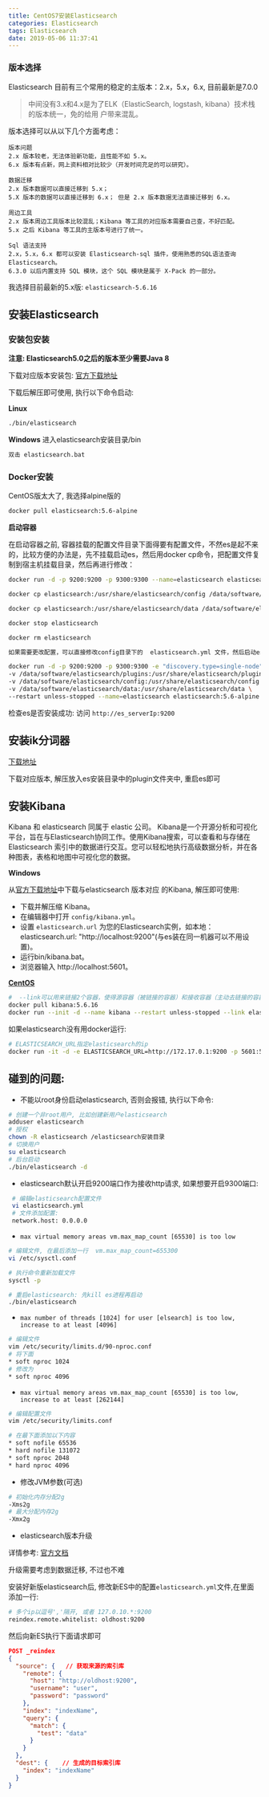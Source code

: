 ```yaml
---
title: CentOS7安装Elasticsearch
categories: Elasticsearch
tags: Elasticsearch
date: 2019-05-06 11:37:41
---
```


### 版本选择

Elasticsearch 目前有三个常用的稳定的主版本：2.x，5.x，6.x, 目前最新是7.0.0

> 中间没有3.x和4.x是为了ELK（ElasticSearch, logstash, kibana）技术栈的版本统一，免的给用
户带来混乱。

版本选择可以从以下几个方面考虑：

```
版本问题
2.x 版本较老，无法体验新功能，且性能不如 5.x。
6.x 版本有点新，网上资料相对比较少（开发时间充足的可以研究）。

数据迁移
2.x 版本数据可以直接迁移到 5.x；
5.X 版本的数据可以直接迁移到 6.x； 但是 2.x 版本数据无法直接迁移到 6.x。

周边工具
2.x 版本周边工具版本比较混乱；Kibana 等工具的对应版本需要自己查，不好匹配。
5.x 之后 Kibana 等工具的主版本号进行了统一。

Sql 语法支持
2.x，5.x，6.x 都可以安装 Elasticsearch-sql 插件，使用熟悉的SQL语法查询 Elasticsearch。
6.3.0 以后内置支持 SQL 模块，这个 SQL 模块是属于 X-Pack 的一部分。
```

我选择目前最新的5.x版: `elasticsearch-5.6.16`

## 安装Elasticsearch

### 安装包安装

**注意: Elasticsearch5.0之后的版本至少需要Java 8**

下载对应版本安装包: [官方下载地址](https://www.elastic.co/cn/downloads/past-releases)

下载后解压即可使用, 执行以下命令启动:

**Linux**

```bash
./bin/elasticsearch
```

**Windows** 进入elasticsearch安装目录/bin

```s
双击 elasticsearch.bat
```

### Docker安装

CentOS版太大了, 我选择alpine版的

```bash
docker pull elasticsearch:5.6-alpine
```

**启动容器**

在启动容器之前, 容器挂载的配置文件目录下面得要有配置文件，不然es是起不来的，比较方便的办法是，先不挂载启动es，然后用docker cp命令，把配置文件复制到宿主机挂载目录，然后再进行修改：

```bash
docker run -d -p 9200:9200 -p 9300:9300 --name=elasticsearch elasticsearch:5.6-alpine

docker cp elasticsearch:/usr/share/elasticsearch/config /data/software/elasticsearch/config 

docker cp elasticsearch:/usr/share/elasticsearch/data /data/software/elasticsearch/data

docker stop elasticsearch

docker rm elasticsearch

如果需要更改配置，可以直接修改config目录下的  elasticsearch.yml 文件，然后启动es

docker run -d -p 9200:9200 -p 9300:9300 -e "discovery.type=single-node"  -e ES_JAVA_OPTS="-Xms512m -Xmx512m" \
-v /data/software/elasticsearch/plugins:/usr/share/elasticsearch/plugins \
-v /data/software/elasticsearch/config:/usr/share/elasticsearch/config \
-v /data/software/elasticsearch/data:/usr/share/elasticsearch/data \
--restart unless-stopped --name=elasticsearch elasticsearch:5.6-alpine
```

检查es是否安装成功: 访问 `http://es_serverIp:9200`

## 安装ik分词器

[下载地址](https://github.com/medcl/elasticsearch-analysis-ik/releases)

下载对应版本, 解压放入es安装目录中的plugin文件夹中, 重启es即可

## 安装Kibana

Kibana 和 elasticsearch 同属于 elastic 公司。 Kibana是一个开源分析和可视化平台，旨在与Elasticsearch协同工作。使用Kibana搜索，可以查看和与存储在 Elasticsearch 索引中的数据进行交互。您可以轻松地执行高级数据分析，并在各种图表，表格和地图中可视化您的数据。

**Windows**

从[官方下载地址](https://www.elastic.co/cn/downloads/past-releases)中下载与elasticsearch 版本对应 的Kibana, 解压即可使用:

- 下载并解压缩 Kibana。
- 在编辑器中打开 `config/kibana.yml`。
- 设置 `elasticsearch.url` 为您的Elasticsearch实例，如本地：elasticsearch.url: "http://localhost:9200"(与es装在同一机器可以不用设置)。
- 运行bin/kibana.bat。
- 浏览器输入 http://localhost:5601。

**[CentOS](https://www.elastic.co/guide/cn/kibana/current/docker.html)**

```bash
#  --link可以用来链接2个容器，使得源容器（被链接的容器）和接收容器（主动去链接的容器）之间可以互相通信，并且接收容器可以获取源容器的一些数据，如源容器的环境变量。
docker pull kibana:5.6.16
docker run --init -d --name kibana --restart unless-stopped --link elasticsearch -p 5601:5601 kibana:5.6.16
```

如果elasticsearch没有用docker运行:

```bash
# ELASTICSEARCH_URL指定elasticsearch的ip
docker run -it -d -e ELASTICSEARCH_URL=http://172.17.0.1:9200 -p 5601:5601 --name kibana kibana:5.6.16
```

## 碰到的问题:

- 不能以root身份启动elasticsearch, 否则会报错, 执行以下命令:

```bash
# 创建一个非root用户, 比如创建新用户elasticsearch
adduser elasticsearch
# 授权
chown -R elasticsearch /elasticsearch安装目录
# 切换用户
su elasticsearch
# 后台启动
./bin/elasticsearch -d
```

- elasticsearch默认开启9200端口作为接收http请求, 如果想要开启9300端口:

```bash 
 # 编辑elasticsearch配置文件
 vi elasticsearch.yml
 # 文件添加配置: 
 network.host: 0.0.0.0
```

- `max virtual memory areas vm.max_map_count [65530] is too low`

```bash
# 编辑文件, 在最后添加一行  vm.max_map_count=655300
vi /etc/sysctl.conf

# 执行命令重新加载文件 
sysctl -p

# 重启elasticsearch: 先kill es进程再启动
./bin/elasticsearch 
```

- `max number of threads [1024] for user [elsearch] is too low, increase to at least [4096]`

```bash
# 编辑文件
vim /etc/security/limits.d/90-nproc.conf
# 将下面
* soft nproc 1024
# 修改为
* soft nproc 4096
```

- `max virtual memory areas vm.max_map_count [65530] is too low, increase to at least [262144]`

```bash
# 编辑配置文件
vim /etc/security/limits.conf 

# 在最下面添加以下内容
* soft nofile 65536
* hard nofile 131072
* soft nproc 2048
* hard nproc 4096
```

- 修改JVM参数(可选)

```bash
# 初始化内存分配2g
-Xms2g
# 最大分配内存2g
-Xmx2g
```

- elasticsearch版本升级

详情参考: [官方文档](https://www.elastic.co/guide/en/elasticsearch/reference/current/setup-upgrade.html)

升级需要考虑到数据迁移, 不过也不难

安装好新版elasticsearch后, 修改新ES中的配置`elasticsearch.yml`文件,在里面添加一行:

```bash
# 多个ip以逗号','隔开, 或者 127.0.10.*:9200
reindex.remote.whitelist: oldhost:9200
```

然后向新ES执行下面请求即可

```json
POST _reindex
{
  "source": {   // 获取来源的索引库
    "remote": {
      "host": "http://oldhost:9200",
      "username": "user",
      "password": "password"
    },
    "index": "indexName",
    "query": {
      "match": {
        "test": "data"
      }
    }
  },
  "dest": {    // 生成的目标索引库
    "index": "indexName"
  }
}
```
